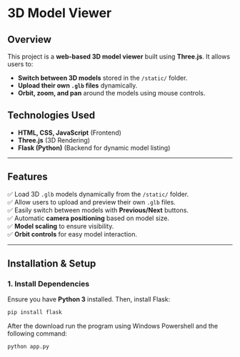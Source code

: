 # 3D Model Viewer

## Overview
This project is a **web-based 3D model viewer** built using **Three.js**. It allows users to:
- **Switch between 3D models** stored in the `/static/` folder.
- **Upload their own `.glb` files** dynamically.
- **Orbit, zoom, and pan** around the models using mouse controls.

## Technologies Used
- **HTML, CSS, JavaScript** (Frontend)
- **Three.js** (3D Rendering)
- **Flask (Python)** (Backend for dynamic model listing)

---

## Features
✅ Load 3D `.glb` models dynamically from the `/static/` folder.  
✅ Allow users to upload and preview their own `.glb` files.  
✅ Easily switch between models with **Previous/Next** buttons.  
✅ Automatic **camera positioning** based on model size.  
✅ **Model scaling** to ensure visibility.  
✅ **Orbit controls** for easy model interaction.  

---

## Installation & Setup
### **1. Install Dependencies**  
Ensure you have **Python 3** installed. Then, install Flask:
```bash
pip install flask
```

After the download run the program using Windows Powershell and the following command:

```bash
python app.py
```
